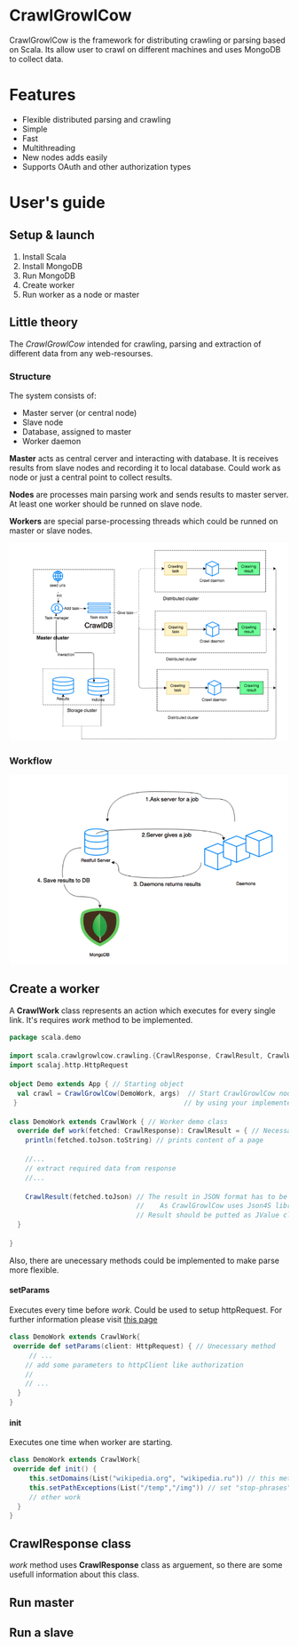 # CrawlGrowlCow
CrawlGrowlCow is the framework for distributing crawling or parsing based on Scala. Its allow user to crawl on different machines and uses MongoDB to collect data.

# Features

* Flexible distributed parsing and crawling
* Simple
* Fast
* Multithreading
* New nodes adds easily
* Supports OAuth and other authorization types

# User's guide
## Setup & launch

1. Install Scala
2. Install MongoDB
3. Run MongoDB
4. Create worker
5. Run worker as a node or master

## Little theory

The *CrawlGrowlCow* intended for crawling, parsing and extraction of different data from any web-resourses. 

### Structure
The system consists of:
* Master server (or central node)
* Slave node
* Database, assigned to master
* Worker daemon

**Master** acts as central cerver and interacting with database. It is receives results from slave nodes and recording it to local database. Could work as node or just a central point to collect results.

**Nodes** are processes main parsing work and sends results to master server. At least one worker should be runned on slave node.

**Workers** are special parse-processing threads which could be runned on master or slave nodes.

![alt text](https://github.com/art2rik/CrawlGrowlCow/blob/master/img/structure.png "System structure")

### Workflow

![alt text](https://github.com/art2rik/CrawlGrowlCow/blob/master/img/workflow.png "Workflow")

## Create a worker

A **CrawlWork** class represents an action which executes for every single link. It's requires *work* method to be implemented.

```scala
package scala.demo

import scala.crawlgrowlcow.crawling.{CrawlResponse, CrawlResult, CrawlWork}
import scalaj.http.HttpRequest

object Demo extends App { // Starting object
  val crawl = CrawlGrowlCow(DemoWork, args)  // Start CrawlGrowlCow node 
 }                                          // by using your implemented class

class DemoWork extends CrawlWork { // Worker demo class
  override def work(fetched: CrawlResponse): CrawlResult = { // Necessary method                                                     
    println(fetched.toJson.toString) // prints content of a page
    
    //...
    // extract required data from response
    //...
    
    CrawlResult(fetched.toJson) // The result in JSON format has to be returned
                                //    As CrawlGrowlCow uses Json4S library
                                // Result should be putted as JValue class
  }
  
}
```

Also, there are unecessary methods could be implemented to make parse more flexible.

#### setParams
Executes every time before *work*. Could be used to setup httpRequest. For further information please visit [this page](https://github.com/scalaj/scalaj-http)
```scala
class DemoWork extends CrawlWork{
 override def setParams(client: HttpRequest) { // Unecessary method
     // ...
    // add some parameters to httpClient like authorization
    // 
    // ...
  }
}  
```
#### init
Executes one time when worker are starting. 
```scala
class DemoWork extends CrawlWork{
 override def init() {
     this.setDomains(List("wikipedia.org", "wikipedia.ru")) // this method sets whitelist for domains what can be parsed
     this.setPathExceptions(List("/temp","/img")) // set "stop-phrases" in url which shouldn't be parsed
     // other work
  }
}
```

## CrawlResponse class
*work* method uses **CrawlResponse** class as arguement, so there are some usefull information about this class.

## Run master

## Run a slave



